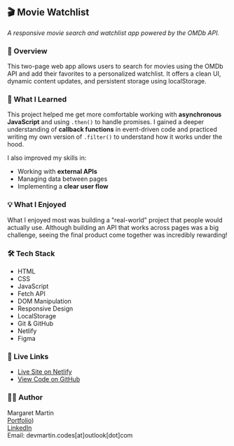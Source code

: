 
## 🎬 Movie Watchlist

*A responsive movie search and watchlist app powered by the OMDb API.*

### 📍 Overview

This two-page web app allows users to search for movies using the OMDb API and add their favorites to a personalized watchlist. 
It offers a clean UI, dynamic content updates, and persistent storage using localStorage.

### 🧠 What I Learned

This project helped me get more comfortable working with **asynchronous JavaScript** and using `.then()` to handle promises. 
I gained a deeper understanding of **callback functions** in event-driven code and practiced writing my own version of `.filter()` 
to understand how it works under the hood.

I also improved my skills in:
- Working with **external APIs**
- Managing data between pages
- Implementing a **clear user flow**

### 💡 What I Enjoyed

What I enjoyed most was building a "real-world" project that people would actually use. 
Although building an API that works across pages was a big challenge, seeing the final product come together was incredibly rewarding!

### 🛠 Tech Stack

- HTML  
- CSS  
- JavaScript  
- Fetch API  
- DOM Manipulation  
- Responsive Design  
- LocalStorage  
- Git & GitHub  
- Netlify  
- Figma  

### 🔗 Live Links

- [Live Site on Netlify](https://deluxe-frangipane-e479d2.netlify.app/watchlist)  
- [View Code on GitHub](https://github.com/martymar-beep/Movie-Watchlist)

### 🙋‍♀️ Author

Margaret Martin  
[Portfolio](https://astounding-muffin-e43077.netlify.app/))   
[LinkedIn](https://www.linkedin.com/in/margaret-martin-55807438/)  
Email: devmartin.codes\[at]outlook\[dot]com


